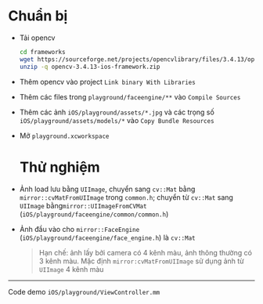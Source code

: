 # Chuẩn bị

- Tải opencv
  
  ```bash
  cd frameworks
  wget https://sourceforge.net/projects/opencvlibrary/files/3.4.13/opencv-3.4.13-ios-framework.zip
  unzip -q opencv-3.4.13-ios-framework.zip
  ```
- Thêm opencv vào project `Link binary With Libraries`
- Thêm các files trong `playground/faceengine/**` vào `Compile Sources`
- Thêm các ảnh `iOS/playground/assets/*.jpg` và các trọng số `iOS/playground/assets/models/*` vào `Copy Bundle Resources`
- Mở `playground.xcworkspace`
  
  # Thử nghiệm
- Ảnh load lưu bằng `UIImage`, chuyển sang `cv::Mat` bằng `mirror::cvMatFromUIImage` trong `common.h`; chuyển từ `cv::Mat` sang `UIImage` bằng`mirror::UIImageFromCVMat` (`iOS/playground/faceengine/common/common.h`)
- Ảnh đầu vào cho `mirror::FaceEngine` (`iOS/playground/faceengine/face_engine.h`) là `cv::Mat`
  
  > Hạn chế: ảnh lấy bởi camera có 4 kênh màu, ảnh thông thường có 3 kênh màu. Mặc định `mirror:cvMatFromUIImage` sử dụng ảnh từ `UIImage` 4 kênh màu

***

Code demo `iOS/playground/ViewController.mm`